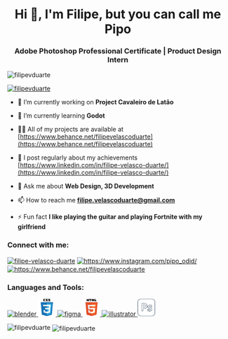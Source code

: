 <h1 align="center">Hi 👋, I'm Filipe, but you can call me Pipo</h1>
<h3 align="center">Adobe Photoshop Professional Certificate | Product Design Intern</h3>

<p align="left"> <img src="https://komarev.com/ghpvc/?username=filipevduarte&label=Profile%20views&color=0e75b6&style=flat" alt="filipevduarte" /> </p>

<p align="left"> <a href="https://github.com/ryo-ma/github-profile-trophy"><img src="https://github-profile-trophy.vercel.app/?username=filipevduarte" alt="filipevduarte" /></a> </p>

- 🔭 I’m currently working on **Project Cavaleiro de Latão**

- 🌱 I’m currently learning **Godot**

- 👨‍💻 All of my projects are available at [https://www.behance.net/filipevelascoduarte](https://www.behance.net/filipevelascoduarte)

- 📝 I post regularly about my achievements [https://www.linkedin.com/in/filipe-velasco-duarte/](https://www.linkedin.com/in/filipe-velasco-duarte/)

- 💬 Ask me about **Web Design, 3D Development**

- 📫 How to reach me **filipe.velascoduarte@gmail.com**

- ⚡ Fun fact **I like playing the guitar and playing Fortnite with my girlfriend**

<h3 align="left">Connect with me:</h3>
<p align="left">
<a href="https://linkedin.com/in/filipe-velasco-duarte" target="blank"><img align="center" src="https://raw.githubusercontent.com/rahuldkjain/github-profile-readme-generator/master/src/images/icons/Social/linked-in-alt.svg" alt="filipe-velasco-duarte" height="30" width="40" /></a>
<a href="https://instagram.com/https://www.instagram.com/pipo_odid/" target="blank"><img align="center" src="https://raw.githubusercontent.com/rahuldkjain/github-profile-readme-generator/master/src/images/icons/Social/instagram.svg" alt="https://www.instagram.com/pipo_odid/" height="30" width="40" /></a>
<a href="https://www.behance.net/https://www.behance.net/filipevelascoduarte" target="blank"><img align="center" src="https://raw.githubusercontent.com/rahuldkjain/github-profile-readme-generator/master/src/images/icons/Social/behance.svg" alt="https://www.behance.net/filipevelascoduarte" height="30" width="40" /></a>
</p>

<h3 align="left">Languages and Tools:</h3>
<p align="left"> <a href="https://www.blender.org/" target="_blank" rel="noreferrer"> <img src="https://download.blender.org/branding/community/blender_community_badge_white.svg" alt="blender" width="40" height="40"/> </a> <a href="https://www.w3schools.com/css/" target="_blank" rel="noreferrer"> <img src="https://raw.githubusercontent.com/devicons/devicon/master/icons/css3/css3-original-wordmark.svg" alt="css3" width="40" height="40"/> </a> <a href="https://www.figma.com/" target="_blank" rel="noreferrer"> <img src="https://www.vectorlogo.zone/logos/figma/figma-icon.svg" alt="figma" width="40" height="40"/> </a> <a href="https://www.w3.org/html/" target="_blank" rel="noreferrer"> <img src="https://raw.githubusercontent.com/devicons/devicon/master/icons/html5/html5-original-wordmark.svg" alt="html5" width="40" height="40"/> </a> <a href="https://www.adobe.com/in/products/illustrator.html" target="_blank" rel="noreferrer"> <img src="https://www.vectorlogo.zone/logos/adobe_illustrator/adobe_illustrator-icon.svg" alt="illustrator" width="40" height="40"/> </a> <a href="https://www.photoshop.com/en" target="_blank" rel="noreferrer"> <img src="https://raw.githubusercontent.com/devicons/devicon/master/icons/photoshop/photoshop-line.svg" alt="photoshop" width="40" height="40"/> </a> </p>

<p><img align="left" src="https://github-readme-stats.vercel.app/api/top-langs?username=filipevduarte&show_icons=true&locale=en&layout=compact" alt="filipevduarte" /></p>

<p>&nbsp;<img align="center" src="https://github-readme-stats.vercel.app/api?username=filipevduarte&show_icons=true&locale=en" alt="filipevduarte" /></p>
